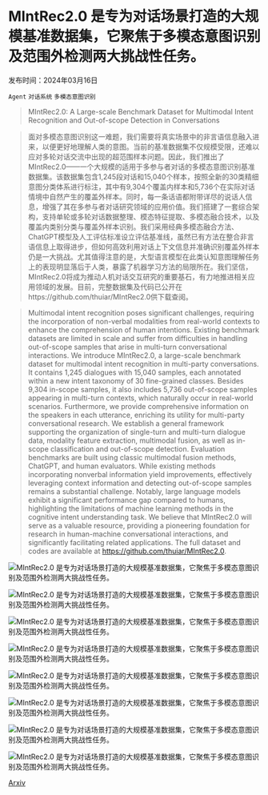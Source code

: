 # MIntRec2.0 是专为对话场景打造的大规模基准数据集，它聚焦于多模态意图识别及范围外检测两大挑战性任务。

发布时间：2024年03月16日

`Agent` `对话系统` `多模态意图识别`

> MIntRec2.0: A Large-scale Benchmark Dataset for Multimodal Intent Recognition and Out-of-scope Detection in Conversations

> 面对多模态意图识别这一难题，我们需要将真实场景中的非言语信息融入进来，以便更好地理解人类的意图。当前的基准数据集不仅规模受限，还难以应对多轮对话交流中出现的超范围样本问题。因此，我们推出了MIntRec2.0——一个大规模的适用于多参与者对话的多模态意图识别基准数据集。该数据集包含1,245段对话和15,040个样本，按照全新的30类精细意图分类体系进行标注，其中有9,304个覆盖内样本和5,736个在实际对话情境中自然产生的覆盖外样本。同时，每一条话语都附带详尽的说话人信息，增强了其在多参与者对话研究领域的应用价值。我们搭建了一套综合架构，支持单轮或多轮对话数据整理、模态特征提取、多模态融合技术，以及覆盖内类别分类与覆盖外样本识别。我们采用经典多模态融合方法、ChatGPT模型及人工评估标准设立评估基准线，虽然已有方法在整合非言语信息上取得进步，但如何高效利用对话上下文信息并准确识别覆盖外样本仍是一大挑战。尤其值得注意的是，大型语言模型在此类认知意图理解任务上的表现明显落后于人类，暴露了机器学习方法的局限所在。我们坚信，MIntRec2.0将成为推动人机对话交互研究的重要基石，有力地推进相关应用领域的发展。目前，完整数据集及代码已公开在https://github.com/thuiar/MIntRec2.0供下载查阅。

> Multimodal intent recognition poses significant challenges, requiring the incorporation of non-verbal modalities from real-world contexts to enhance the comprehension of human intentions. Existing benchmark datasets are limited in scale and suffer from difficulties in handling out-of-scope samples that arise in multi-turn conversational interactions. We introduce MIntRec2.0, a large-scale benchmark dataset for multimodal intent recognition in multi-party conversations. It contains 1,245 dialogues with 15,040 samples, each annotated within a new intent taxonomy of 30 fine-grained classes. Besides 9,304 in-scope samples, it also includes 5,736 out-of-scope samples appearing in multi-turn contexts, which naturally occur in real-world scenarios. Furthermore, we provide comprehensive information on the speakers in each utterance, enriching its utility for multi-party conversational research. We establish a general framework supporting the organization of single-turn and multi-turn dialogue data, modality feature extraction, multimodal fusion, as well as in-scope classification and out-of-scope detection. Evaluation benchmarks are built using classic multimodal fusion methods, ChatGPT, and human evaluators. While existing methods incorporating nonverbal information yield improvements, effectively leveraging context information and detecting out-of-scope samples remains a substantial challenge. Notably, large language models exhibit a significant performance gap compared to humans, highlighting the limitations of machine learning methods in the cognitive intent understanding task. We believe that MIntRec2.0 will serve as a valuable resource, providing a pioneering foundation for research in human-machine conversational interactions, and significantly facilitating related applications. The full dataset and codes are available at https://github.com/thuiar/MIntRec2.0.

![MIntRec2.0 是专为对话场景打造的大规模基准数据集，它聚焦于多模态意图识别及范围外检测两大挑战性任务。](../../../paper_images/2403.10943/x1.png)

![MIntRec2.0 是专为对话场景打造的大规模基准数据集，它聚焦于多模态意图识别及范围外检测两大挑战性任务。](../../../paper_images/2403.10943/x2.png)

![MIntRec2.0 是专为对话场景打造的大规模基准数据集，它聚焦于多模态意图识别及范围外检测两大挑战性任务。](../../../paper_images/2403.10943/x3.png)

![MIntRec2.0 是专为对话场景打造的大规模基准数据集，它聚焦于多模态意图识别及范围外检测两大挑战性任务。](../../../paper_images/2403.10943/x4.png)

![MIntRec2.0 是专为对话场景打造的大规模基准数据集，它聚焦于多模态意图识别及范围外检测两大挑战性任务。](../../../paper_images/2403.10943/x5.png)

![MIntRec2.0 是专为对话场景打造的大规模基准数据集，它聚焦于多模态意图识别及范围外检测两大挑战性任务。](../../../paper_images/2403.10943/x6.png)

![MIntRec2.0 是专为对话场景打造的大规模基准数据集，它聚焦于多模态意图识别及范围外检测两大挑战性任务。](../../../paper_images/2403.10943/x7.png)

![MIntRec2.0 是专为对话场景打造的大规模基准数据集，它聚焦于多模态意图识别及范围外检测两大挑战性任务。](../../../paper_images/2403.10943/x8.png)

[Arxiv](https://arxiv.org/abs/2403.10943)